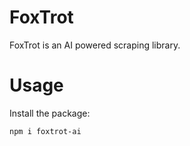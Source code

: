 # FoxTrot

FoxTrot is an AI powered scraping library.

# Usage

Install the package:

```bash
npm i foxtrot-ai
```

